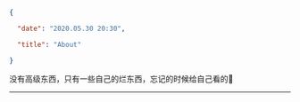 ```json

{

  "date": "2020.05.30 20:30",

  "title": "About"

}

```



没有高级东西，只有一些自己的烂东西，忘记的时候给自己看的👀



---